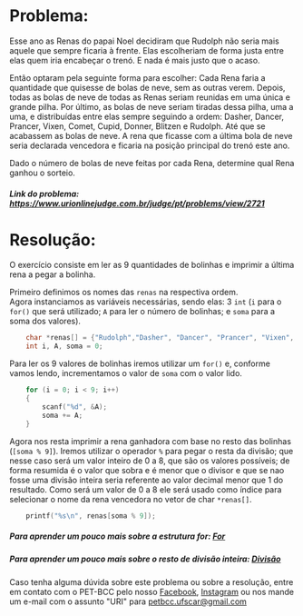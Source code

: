# Problema:
Esse ano as Renas do papai Noel decidiram que Rudolph não seria mais aquele que sempre ficaria à frente. Elas escolheriam de forma justa entre elas quem iria encabeçar o trenó. E nada é mais justo que o acaso.

Então optaram pela seguinte forma para escolher: Cada Rena faria a quantidade que quisesse de bolas de neve, sem as outras verem. Depois, todas as bolas de neve de todas as Renas seriam reunidas em uma única e grande pilha. Por último, as bolas de neve seriam tiradas dessa pilha, uma a uma, e distribuídas entre elas sempre seguindo a ordem: Dasher, Dancer, Prancer, Vixen, Comet, Cupid, Donner, Blitzen e Rudolph. Até que se acabassem as bolas de neve. A rena que ficasse com a última bola de neve seria declarada vencedora e ficaria na posição principal do trenó este ano.

Dado o número de bolas de neve feitas por cada Rena, determine qual Rena ganhou o sorteio.

##### Link do problema: https://www.urionlinejudge.com.br/judge/pt/problems/view/2721
 
# Resolução:

O exercício consiste em ler as 9 quantidades de bolinhas e imprimir a última rena a pegar a bolinha.

Primeiro definimos os nomes das `renas` na respectiva ordem.  
Agora instanciamos as variáveis necessárias, sendo elas: 3 `int` (`i` para o `for()` que será utilizado; `A` para ler o número de bolinhas; e `soma` para a soma dos valores).

```c
    char *renas[] = {"Rudolph","Dasher", "Dancer", "Prancer", "Vixen", "Comet", "Cupid", "Donner", "Blitzen"};
    int i, A, soma = 0;
```

Para ler os 9 valores de bolinhas iremos utilizar um `for()` e, conforme vamos lendo, incrementamos o valor de `soma` com o valor lido.

```c
    for (i = 0; i < 9; i++)
    {
        scanf("%d", &A);
        soma += A;
    }
```

Agora nos resta imprimir a rena ganhadora com base no resto das bolinhas (`[soma % 9]`). Iremos utilizar o operador `%` para pegar o resta da divisão; que nesse caso será um valor inteiro de 0 a 8, que são os valores possíveis; de forma resumida é o valor que sobra e é menor que o divisor e que se nao fosse uma divisão inteira seria referente ao valor decimal menor que 1 do resultado. Como será um valor de 0 a 8 ele será usado como índice para selecionar o nome da rena vencedora no vetor de char `*renas[]`.

```c
    printf("%s\n", renas[soma % 9]);
```

##### Para aprender um pouco mais sobre a estrutura for: [For](http://linguagemc.com.br/a-estrutura-de-repeticao-for-em-c/)
##### Para aprender um pouco mais sobre o resto de divisão inteira: [Divisão](http://linguagemc.com.br/resto-de-uma-divisao-inteira-em-c/)

Caso tenha alguma dúvida sobre este problema ou sobre a resolução, entre em contato com o PET-BCC pelo nosso
[Facebook](https://www.facebook.com/petbcc/),
[Instagram](https://www.instagram.com/petbcc.ufscar/)
ou nos mande um e-mail com o assunto "URI" para  petbcc.ufscar@gmail.com
